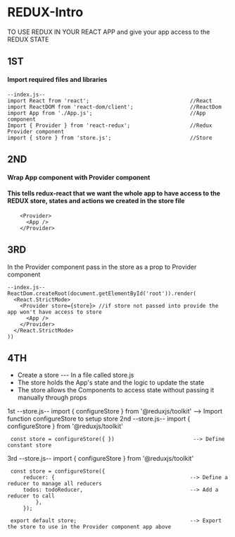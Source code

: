 # REDUX-Intro

TO USE REDUX IN YOUR REACT APP and give your app access to the REDUX STATE</br>

## 1ST 
#### Import required files and libraries
    --index.js--
    import React from 'react';                                //React
    import ReactDOM from 'react-dom/client';                  //ReactDom
    import App from './App.js';                               //App component
    Import { Provider } from 'react-redux';                   //Redux Provider component
    import { store } from 'store.js';                         //Store

## 2ND
#### Wrap App component with Provider component </br>
#### This tells redux-react that we want the whole app to have access to the REDUX store, states and actions we created in the store file </br>

        <Provider> 
          <App />
        </Provider>

## 3RD 
In the Provider component pass in the store as a prop to Provider component

    --index.js--
    ReactDom.createRoot(document.getElementById('root')).render(
      <React.StrictMode>
        <Provider store={store}> //if store not passed into provide the app won't have access to store
          <App />
        </Provider>
      </React.StrictMode>
    ))

## 4TH
- Create a store --- In a file called store.js
- The store holds the App's state and the logic to update the state
- The store allows the Components to access state without passing it manually through props

 1st
    --store.js--
     import { configureStore } from '@reduxjs/toolkit'        --> Import function configureStore to setup store
2nd
    --store.js--
     import { configureStore } from '@reduxjs/toolkit' 
     
     const store = configureStore({ })                         --> Define constant store
    
3rd 
     --store.js--
     import { configureStore } from '@reduxjs/toolkit' 
     
     const store = configureStore({
         reducer: {                                           --> Define a reducer to manage all reducers
         todos: todoReducer,                                  --> Add a reducer to call
             },
         });       
         
     export default store;                                    --> Export the store to use in the Provider component app above
